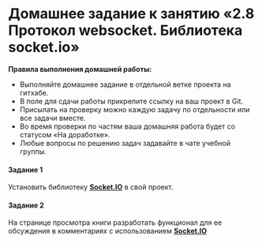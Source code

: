 # Домашнее задание к занятию «2.8 Протокол websocket. Библиотека socket.io»

**Правила выполнения домашней работы:** 
* Выполняйте домашнее задание в отдельной ветке проекта на гитхабе.
* В поле для сдачи работы прикрепите ссылку на ваш проект в Git.
* Присылать на проверку можно каждую задачу по отдельности или все задачи вместе. 
* Во время проверки по частям ваша домашняя работа будет со статусом «На доработке».
* Любые вопросы по решению задач задавайте в чате учебной группы.

#### Задание 1
Установить библиотеку [**Socket.IO**](https://socket.io/) в свой проект. 


#### Задание 2
На странице просмотра книги разработать функционал для ее обсуждения в комментариях с использованием [**Socket.IO**](https://socket.io/)
